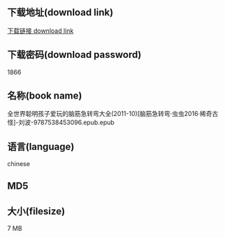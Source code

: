 ## 下载地址(download link)
[下载链接 download link](https://tutu365.netlify.app/?s=%E5%85%A8%E4%B8%96%E7%95%8C%E8%81%AA%E6%98%8E%E5%AD%A9%E5%AD%90%E7%88%B1%E7%8E%A9%E7%9A%84%E8%84%91%E7%AD%8B%E6%80%A5%E8%BD%AC%E5%BC%AF%E5%A4%A7%E5%85%A8%282011-10%29%5B%E8%84%91%E7%AD%8B%E6%80%A5%E8%BD%AC%E5%BC%AF%C2%B7%E8%99%AB%E8%99%AB2016%C2%B7%E7%A8%80%E5%A5%87%E5%8F%A4%E6%80%AA%5D-%E5%88%98%E6%B3%A2-9787538453096.epub)

## 下载密码(download password)
1866

## 名称(book name)
全世界聪明孩子爱玩的脑筋急转弯大全(2011-10)[脑筋急转弯·虫虫2016·稀奇古怪]-刘波-9787538453096.epub.epub

## 语言(language)
chinese

## MD5


## 大小(filesize)
7 MB
